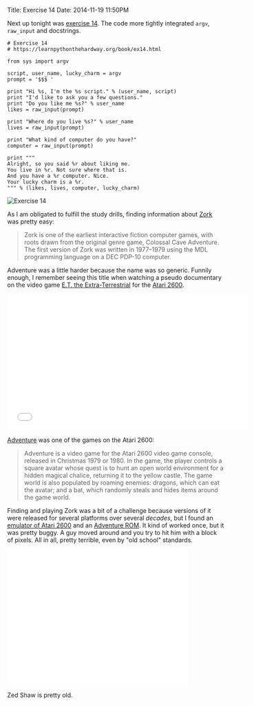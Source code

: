 Title: Exercise 14
Date: 2014-11-19 11:50PM

Next up tonight was [exercise 14](https://learnpythonthehardway.org/book/ex14.html). The code more tightly integrated `argv`, `raw_input` and docstrings.

```
# Exercise 14
# https://learnpythonthehardway.org/book/ex14.html

from sys import argv

script, user_name, lucky_charm = argv
prompt = '$$$ '

print "Hi %s, I'm the %s script." % (user_name, script)
print "I'd like to ask you a few questions."
print "Do you like me %s?" % user_name
likes = raw_input(prompt)

print "Where do you live %s?" % user_name
lives = raw_input(prompt)

print "What kind of computer do you have?"
computer = raw_input(prompt)

print """
Alright, so you said %r about liking me.
You live in %r. Not sure where that is.
And you have a %r computer. Nice.
Your lucky charm is a %r.
""" % (likes, lives, computer, lucky_charm)
```

![Exercise 14]({filename}/images/ex14.png "Exercise 14")

As I am obligated to fulfill the study drills, finding information about [Zork](http://en.wikipedia.org/wiki/Zork) was pretty easy:

> Zork is one of the earliest interactive fiction computer games, with roots drawn from the original genre game, Colossal Cave Adventure. The first version of Zork was written in 1977–1979 using the MDL programming language on a DEC PDP-10 computer.

Adventure was a little harder because the name was so generic. Funnily enough, I remember seeing this title when watching a pseudo documentary on the video game [E.T. the Extra-Terrestrial](http://en.wikipedia.org/wiki/E.T._the_Extra-Terrestrial_(video_game)) for the [Atari 2600](http://en.wikipedia.org/wiki/Atari_2600).

<iframe width="560" height="315" src="//www.youtube.com/embed/WUsQmYRfynw" frameborder="0" allowfullscreen></iframe>

[Adventure](http://en.wikipedia.org/wiki/Adventure_(1979_video_game)) was one of the games on the Atari 2600:

> Adventure is a video game for the Atari 2600 video game console, released in Christmas 1979 or 1980. In the game, the player controls a square avatar whose quest is to hunt an open world environment for a hidden magical chalice, returning it to the yellow castle. The game world is also populated by roaming enemies: dragons, which can eat the avatar; and a bat, which randomly steals and hides items around the game world.

Finding and playing Zork was a bit of a challenge because versions of it were released for several platforms over several *decades*, but I found an [emulator of Atari 2600](http://stella.sourceforge.net/) and an [Adventure ROM](http://www.atariage.com/system_items.html?SystemID=2600&ItemTypeID=ROM). It kind of worked once, but it was pretty buggy. A guy moved around and you try to hit him with a block of pixels. All in all, pretty terrible, even by "old school" standards.

<iframe width="420" height="315" src="//www.youtube.com/embed/Ad7uh9xVm7Q" frameborder="0" allowfullscreen></iframe>

Zed Shaw is pretty old.
